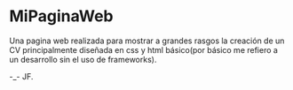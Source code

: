 # MiPaginaWeb

Una pagina web realizada para mostrar a grandes rasgos la creación de un CV principalmente diseñada en css y html básico(por básico 
me refiero a un desarrollo sin el uso de frameworks).

-_-
JF.
